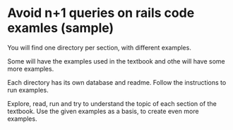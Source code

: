# Avoid n+1 queries on rails code examles (sample)

You will find one directory per section, with different examples.

Some will have the examples used in the textbook and othe will have some more examples.

Each directory has its own database and readme. Follow the instructions to run examples.

Explore, read, run and try to understand the topic of each section of the textbook. Use the given examples as a basis, to create even more examples.